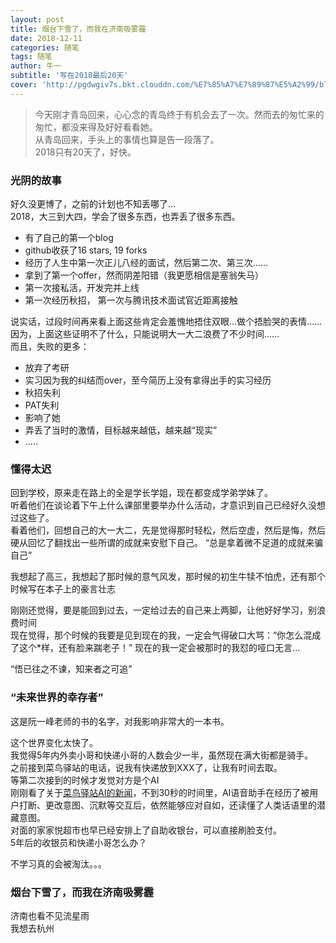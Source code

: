 ```yaml
---
layout: post
title: 烟台下雪了，而我在济南吸雾霾
date: 2018-12-11
categories: 随笔
tags: 随笔
author: 牛一 
subtitle: '写在2018最后20天'
cover: 'http://pgdwgiv7s.bkt.clouddn.com/%E7%85%A7%E7%89%87%E5%A2%99/blog648ac377gy1fw3cjxy8e9j21kw0w0kfb.jpg'
---  
```


> 今天刚才青岛回来，心心念的青岛终于有机会去了一次。然而去的匆忙来的匆忙，都没来得及好好看看她。  
> 从青岛回来，手头上的事情也算是告一段落了。  
> 2018只有20天了，好快。

### 光阴的故事
好久没更博了，之前的计划也不知丢哪了...  
2018，大三到大四，学会了很多东西，也弄丢了很多东西。  

* 有了自己的第一个blog
* github收获了16 stars, 19 forks
* 经历了人生中第一次正儿八经的面试，然后第二次、第三次......
* 拿到了第一个offer，然而阴差阳错（我更愿相信是塞翁失马）
* 第一次接私活，开发完并上线
* 第一次经历秋招， 第一次与腾讯技术面试官近距离接触
  
  
说实话，过段时间再来看上面这些肯定会羞愧地捂住双眼...做个捂脸哭的表情......  
因为，上面这些证明不了什么，只能说明大一大二浪费了不少时间......  
而且，失败的更多：  

* 放弃了考研  
* 实习因为我的纠结而over，至今简历上没有拿得出手的实习经历
* 秋招失利
* PAT失利
* 影响了她
* 弄丢了当时的激情，目标越来越低，越来越“现实”
* .....

### 懂得太迟  

回到学校，原来走在路上的全是学长学姐，现在都变成学弟学妹了。  
听着他们在谈论着下午上什么课部里要举办什么活动，才意识到自己已经好久没想过这些了。  
看着他们，回想自己的大一大二，先是觉得那时轻松，然后空虚，然后是悔，然后硬从回忆了翻找出一些所谓的成就来安慰下自己。
“总是拿着微不足道的成就来骗自己”  

我想起了高三，我想起了那时候的意气风发，那时候的初生牛犊不怕虎，还有那个时候写在本子上的豪言壮志   

刚刚还觉得，要是能回到过去，一定给过去的自己来上两脚，让他好好学习，别浪费时间  
现在觉得，那个时候的我要是见到现在的我，一定会气得破口大骂：“你怎么混成了这个*样，还有脸来踹老子！”
现在的我一定会被那时的我怼的哑口无言...  

“悟已往之不谏，知来者之可追” 

###  “未来世界的幸存者”  

这是阮一峰老师的书的名字，对我影响非常大的一本书。  

这个世界变化太快了。  
我觉得5年内外卖小哥和快递小哥的人数会少一半，虽然现在满大街都是骑手。    
之前接到菜鸟驿站的电话，说我有快递放到XXX了，让我有时间去取。  
等第二次接到的时候才发觉对方是个AI  
刚刚看了关于[菜鸟驿站AI的新闻](https://m.weibo.cn/detail/4316069433168982)，不到30秒的时间里，AI语音助手在经历了被用户打断、更改意图、沉默等交互后，依然能够应对自如，还读懂了人类话语里的潜藏意图。  
对面的家家悦超市也早已经安排上了自助收银台，可以直接刷脸支付。  
5年后的收银员和快递小哥怎么办？  

不学习真的会被淘汰。。。  

### 烟台下雪了，而我在济南吸雾霾  
济南也看不见流星雨  
我想去杭州









